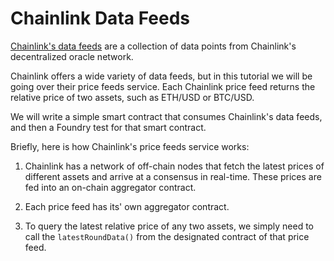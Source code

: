 # Chainlink Data Feeds

[Chainlink's data feeds](https://docs.chain.link/data-feeds#types-of-data-feeds) are a collection of data points from Chainlink's decentralized oracle network.

Chainlink offers a wide variety of data feeds, but in this tutorial we will be going over their price feeds service.
Each Chainlink price feed returns the relative price of two assets, such as ETH/USD or BTC/USD.

We will write a simple smart contract that consumes Chainlink's data feeds, and then a Foundry test for that smart contract.

Briefly, here is how Chainlink's price feeds service works:

1. Chainlink has a network of off-chain nodes that fetch the latest prices of different assets and arrive at a consensus in real-time. These prices are fed into an on-chain aggregator contract.

2. Each price feed has its' own aggregator contract.

3. To query the latest relative price of any two assets, we simply need to call the `latestRoundData()` from the designated contract of that price feed.